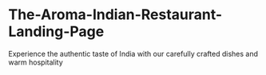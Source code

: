 # The-Aroma-Indian-Restaurant-Landing-Page
Experience the authentic taste of India with our carefully crafted dishes and warm hospitality
